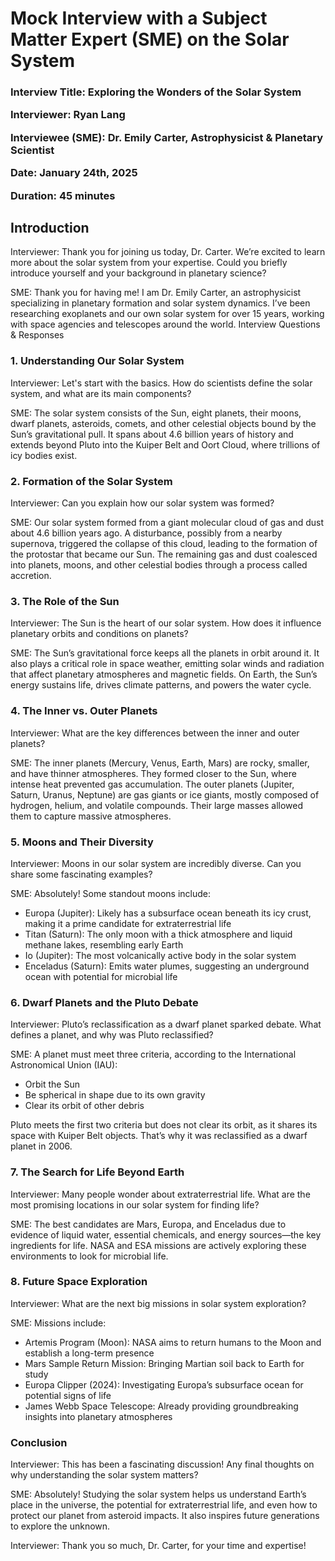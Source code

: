 # Mock Interview with a Subject Matter Expert (SME) on the Solar System

<h3>

Interview Title: Exploring the Wonders of the Solar System
  
Interviewer: Ryan Lang

Interviewee (SME): Dr. Emily Carter, Astrophysicist & Planetary Scientist

Date: January 24th, 2025

Duration: 45 minutes</h3>

<h2>Introduction</h2>

Interviewer: Thank you for joining us today, Dr. Carter. We’re excited to learn more about the solar system from your expertise. Could you briefly introduce yourself and your background in planetary science?

SME: Thank you for having me! I am Dr. Emily Carter, an astrophysicist specializing in planetary formation and solar system dynamics. I’ve been researching exoplanets and our own solar system for over 15 years, working with space agencies and telescopes around the world.
Interview Questions & Responses

<h3>1. Understanding Our Solar System</h3>

Interviewer: Let's start with the basics. How do scientists define the solar system, and what are its main components?

SME: The solar system consists of the Sun, eight planets, their moons, dwarf planets, asteroids, comets, and other celestial objects bound by the Sun’s gravitational pull. It spans about 4.6 billion years of history and extends beyond Pluto into the Kuiper Belt and Oort Cloud, where trillions of icy bodies exist.

<h3>2. Formation of the Solar System</h3>

Interviewer: Can you explain how our solar system was formed?

SME: Our solar system formed from a giant molecular cloud of gas and dust about 4.6 billion years ago. A disturbance, possibly from a nearby supernova, triggered the collapse of this cloud, leading to the formation of the protostar that became our Sun. The remaining gas and dust coalesced into planets, moons, and other celestial bodies through a process called accretion.

<h3>3. The Role of the Sun</h3>

Interviewer: The Sun is the heart of our solar system. How does it influence planetary orbits and conditions on planets?

SME: The Sun’s gravitational force keeps all the planets in orbit around it. It also plays a critical role in space weather, emitting solar winds and radiation that affect planetary atmospheres and magnetic fields. On Earth, the Sun’s energy sustains life, drives climate patterns, and powers the water cycle.

<h3>4. The Inner vs. Outer Planets</h3>

Interviewer: What are the key differences between the inner and outer planets?

SME: The inner planets (Mercury, Venus, Earth, Mars) are rocky, smaller, and have thinner atmospheres. They formed closer to the Sun, where intense heat prevented gas accumulation. The outer planets (Jupiter, Saturn, Uranus, Neptune) are gas giants or ice giants, mostly composed of hydrogen, helium, and volatile compounds. Their large masses allowed them to capture massive atmospheres.

<h3>5. Moons and Their Diversity</h3>

Interviewer: Moons in our solar system are incredibly diverse. Can you share some fascinating examples?

SME: Absolutely! Some standout moons include:

- Europa (Jupiter): Likely has a subsurface ocean beneath its icy crust, making it a prime candidate for extraterrestrial life
- Titan (Saturn): The only moon with a thick atmosphere and liquid methane lakes, resembling early Earth
- Io (Jupiter): The most volcanically active body in the solar system
- Enceladus (Saturn): Emits water plumes, suggesting an underground ocean with potential for microbial life

<h3>6. Dwarf Planets and the Pluto Debate</h3>

Interviewer: Pluto’s reclassification as a dwarf planet sparked debate. What defines a planet, and why was Pluto reclassified?

SME: A planet must meet three criteria, according to the International Astronomical Union (IAU):

- Orbit the Sun
- Be spherical in shape due to its own gravity
- Clear its orbit of other debris

Pluto meets the first two criteria but does not clear its orbit, as it shares its space with Kuiper Belt objects. That’s why it was reclassified as a dwarf planet in 2006.

<h3>7. The Search for Life Beyond Earth</h3>

Interviewer: Many people wonder about extraterrestrial life. What are the most promising locations in our solar system for finding life?

SME: The best candidates are Mars, Europa, and Enceladus due to evidence of liquid water, essential chemicals, and energy sources—the key ingredients for life. NASA and ESA missions are actively exploring these environments to look for microbial life.

<h3>8. Future Space Exploration</h3>

Interviewer: What are the next big missions in solar system exploration?

SME: Missions include:

- Artemis Program (Moon): NASA aims to return humans to the Moon and establish a long-term presence
- Mars Sample Return Mission: Bringing Martian soil back to Earth for study
- Europa Clipper (2024): Investigating Europa’s subsurface ocean for potential signs of life
- James Webb Space Telescope: Already providing groundbreaking insights into planetary atmospheres

<h3>Conclusion</h3>

Interviewer: This has been a fascinating discussion! Any final thoughts on why understanding the solar system matters?

SME: Absolutely! Studying the solar system helps us understand Earth’s place in the universe, the potential for extraterrestrial life, and even how to protect our planet from asteroid impacts. It also inspires future generations to explore the unknown.

Interviewer: Thank you so much, Dr. Carter, for your time and expertise!
